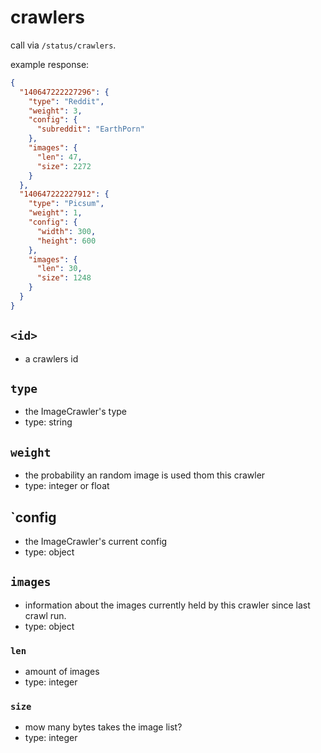 # crawlers

call via `/status/crawlers`.

example response:

```json
{
  "140647222227296": {
    "type": "Reddit",
    "weight": 3,
    "config": {
      "subreddit": "EarthPorn"
    },
    "images": {
      "len": 47,
      "size": 2272
    }
  },
  "140647222227912": {
    "type": "Picsum",
    "weight": 1,
    "config": {
      "width": 300,
      "height": 600
    },
    "images": {
      "len": 30,
      "size": 1248
    }
  }
}
```


## `<id>`

- a crawlers id 


## `type`

- the ImageCrawler's type
- type: string


## `weight`

- the probability an random image is used thom this crawler
- type: integer or float

## `config

- the ImageCrawler's current config
- type: object

## `images`

- information about the images currently held by this crawler since last crawl run.
- type: object


### `len`

- amount of images
- type: integer


### `size`

- mow many bytes takes the image list?
- type: integer
